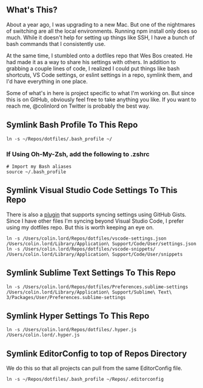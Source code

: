 ## What's This?

About a year ago, I was upgrading to a new Mac. But one of the nightmares of switching are all the local environments. Running npm install only does so much. While it doesn't help for setting up things like SSH, I have a bunch of bash commands that I consistently use.

At the same time, I stumbled onto a dotfiles repo that Wes Bos created. He had made it as a way to share his settings with others. In addition to grabbing a couple lines of code, I realized I could put things like bash shortcuts, VS Code settings, or eslint settings in a repo, symlink them, and I'd have everything in one place.

Some of what's in here is project specific to what I'm working on. But since this is on GitHub, obviously feel free to take anything you like. If you want to reach me, @colinlord on Twitter is probably the best way.


## Symlink Bash Profile To This Repo

```
ln -s ~/Repos/dotfiles/.bash_profile ~/
```

### If Using Oh-My-Zsh, add the following to .zshrc

```
# Import my Bash aliases
source ~/.bash_profile
```


## Symlink Visual Studio Code Settings To This Repo

There is also a [plugin](https://marketplace.visualstudio.com/items?itemName=Shan.code-settings-sync) that supports syncing settings using GitHub Gists. Since I have other files I'm syncing beyond Visual Studio Code, I prefer using my dotfiles repo. But this is worth keeping an eye on.

```
ln -s /Users/colin.lord/Repos/dotfiles/vscode-settings.json /Users/colin.lord/Library/Application\ Support/Code/User/settings.json
ln -s /Users/colin.lord/Repos/dotfiles/vscode-snippets/ /Users/colin.lord/Library/Application\ Support/Code/User/snippets
```


## Symlink Sublime Text Settings To This Repo

```
ln -s /Users/colin.lord/Repos/dotfiles/Preferences.sublime-settings /Users/colin.lord/Library/Application\ Support/Sublime\ Text\ 3/Packages/User/Preferences.sublime-settings
```


## Symlink Hyper Settings To This Repo

```
ln -s /Users/colin.lord/Repos/dotfiles/.hyper.js /Users/colin.lord/.hyper.js
```


## Symlink EditorConfig to top of Repos Directory

We do this so that all projects can pull from the same EditorConfig file.

```
ln -s ~/Repos/dotfiles/.bash_profile ~/Repos/.editorconfig
```